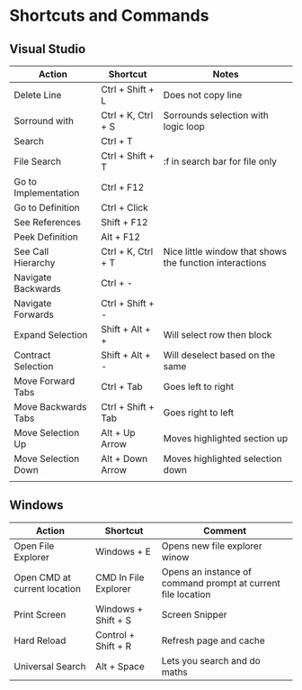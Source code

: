 # Shortcuts and Commands

## Visual Studio

| Action               | Shortcut           | Notes                                                   |
| -------------------- | ------------------ | ------------------------------------------------------- |
| Delete Line          | Ctrl + Shift + L   | Does not copy line                                      |
| Sorround with        | Ctrl + K, Ctrl + S | Sorrounds selection with logic loop                     |
| Search               | Ctrl + T           |                                                         |
| File Search          | Ctrl + Shift + T   | :f in search bar for file only                          |
| Go to Implementation | Ctrl + F12         |                                                         |
| Go to Definition     | Ctrl + Click       |                                                         |
| See References       | Shift + F12        |                                                         |
| Peek Definition      | Alt + F12          |                                                         |
| See Call Hierarchy   | Ctrl + K, Ctrl + T | Nice little window that shows the function interactions |
| Navigate Backwards   | Ctrl + -           |                                                         |
| Navigate Forwards    | Ctrl + Shift + -   |                                                         |
| Expand Selection     | Shift + Alt + +    | Will select row then block                              |
| Contract Selection   | Shift + Alt + -    | Will deselect based on the same                         |
| Move Forward Tabs    | Ctrl + Tab         | Goes left to right                                      |
| Move Backwards Tabs  | Ctrl + Shift + Tab | Goes right to left                                      |
| Move Selection Up    | Alt + Up Arrow     | Moves highlighted section up                            |
| Move Selection Down  | Alt + Down Arrow   | Moves highlighted selection down                        |
|                      |                    |                                                         |

## Windows

| Action                       | Shortcut             | Comment                                                      |
| ---------------------------- | -------------------- | ------------------------------------------------------------ |
| Open File Explorer           | Windows + E          | Opens new file explorer winow                                |
| Open CMD at current location | CMD In File Explorer | Opens an instance of command prompt at current file location |
| Print Screen                 | Windows + Shift + S  | Screen Snipper                                               |
| Hard Reload                  | Control + Shift + R  | Refresh page and cache                                       |
| Universal Search             | Alt + Space          | Lets you search and do maths                                 |

